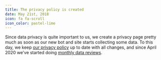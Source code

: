 ```yaml
---
title: The privacy policy is created
date: May 21st, 2018
icon: fa fa-scroll
icon_color: pastel-lime
---
```


Since data privacy is quite important to us, we create a privacy page pretty
much as soon as our new bot and site starts collecting some data. To this day,
we keep [our privacy policy](https://pythondiscord.com/pages/privacy/) up to
date with all changes, and since April 2020 we've started doing [monthly data
reviews](https://pythondiscord.notion.site/6784e3a9752444e89d19e65fd4510d8d).
